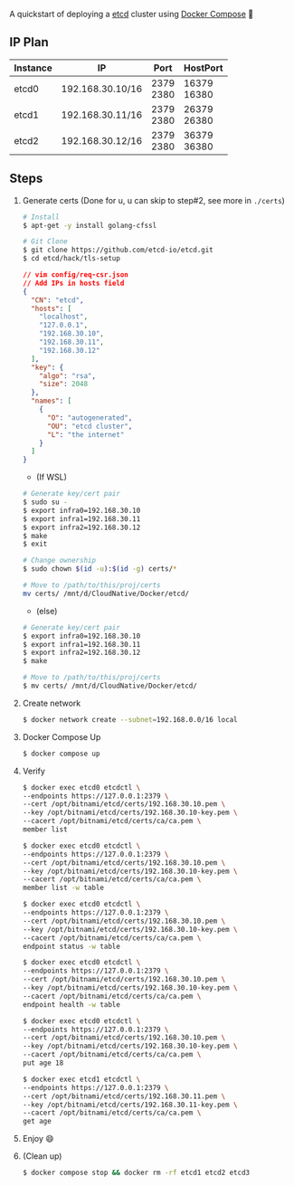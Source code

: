 A quickstart of deploying a [etcd](https://etcd.io/) cluster using [Docker Compose](https://docs.docker.com/compose/) :whale2:

## IP Plan

| Instance | IP               | Port           | HostPort         |
| -------- | ---------------- | -------------- | ---------------- |
| etcd0    | 192.168.30.10/16 | 2379<br />2380 | 16379<br />16380 |
| etcd1    | 192.168.30.11/16 | 2379<br />2380 | 26379<br />26380 |
| etcd2    | 192.168.30.12/16 | 2379<br />2380 | 36379<br />36380 |

## Steps

1. Generate certs (Done for u, u can skip to step#2, see more in `./certs`)

   ```bash
   # Install
   $ apt-get -y install golang-cfssl
   
   # Git Clone
   $ git clone https://github.com/etcd-io/etcd.git
   $ cd etcd/hack/tls-setup
   ```

   ```json
   // vim config/req-csr.json
   // Add IPs in hosts field
   {
     "CN": "etcd",
     "hosts": [
       "localhost",
       "127.0.0.1",
       "192.168.30.10",
       "192.168.30.11",
       "192.168.30.12"
     ],
     "key": {
       "algo": "rsa",
       "size": 2048
     },
     "names": [
       {
         "O": "autogenerated",
         "OU": "etcd cluster",
         "L": "the internet"
       }
     ]
   }
   ```

   - (If WSL)

   ```bash
   # Generate key/cert pair
   $ sudo su -
   $ export infra0=192.168.30.10
   $ export infra1=192.168.30.11
   $ export infra2=192.168.30.12
   $ make
   $ exit
   
   # Change ownership
   $ sudo chown $(id -u):$(id -g) certs/*
   
   # Move to /path/to/this/proj/certs
   mv certs/ /mnt/d/CloudNative/Docker/etcd/
   ```

   - (else)

   ```bash
   # Generate key/cert pair
   $ export infra0=192.168.30.10
   $ export infra1=192.168.30.11
   $ export infra2=192.168.30.12
   $ make
   
   # Move to /path/to/this/proj/certs
   $ mv certs/ /mnt/d/CloudNative/Docker/etcd/
   ```

2. Create network

   ```bash
   $ docker network create --subnet=192.168.0.0/16 local
   ```

3. Docker Compose Up

   ```bash
   $ docker compose up
   ```

4. Verify

   ```bash
   $ docker exec etcd0 etcdctl \
   --endpoints https://127.0.0.1:2379 \
   --cert /opt/bitnami/etcd/certs/192.168.30.10.pem \
   --key /opt/bitnami/etcd/certs/192.168.30.10-key.pem \
   --cacert /opt/bitnami/etcd/certs/ca/ca.pem \
   member list
   
   $ docker exec etcd0 etcdctl \
   --endpoints https://127.0.0.1:2379 \
   --cert /opt/bitnami/etcd/certs/192.168.30.10.pem \
   --key /opt/bitnami/etcd/certs/192.168.30.10-key.pem \
   --cacert /opt/bitnami/etcd/certs/ca/ca.pem \
   member list -w table
   
   $ docker exec etcd0 etcdctl \
   --endpoints https://127.0.0.1:2379 \
   --cert /opt/bitnami/etcd/certs/192.168.30.10.pem \
   --key /opt/bitnami/etcd/certs/192.168.30.10-key.pem \
   --cacert /opt/bitnami/etcd/certs/ca/ca.pem \
   endpoint status -w table
   
   $ docker exec etcd0 etcdctl \
   --endpoints https://127.0.0.1:2379 \
   --cert /opt/bitnami/etcd/certs/192.168.30.10.pem \
   --key /opt/bitnami/etcd/certs/192.168.30.10-key.pem \
   --cacert /opt/bitnami/etcd/certs/ca/ca.pem \
   endpoint health -w table
   ```

   ```bash
   $ docker exec etcd0 etcdctl \
   --endpoints https://127.0.0.1:2379 \
   --cert /opt/bitnami/etcd/certs/192.168.30.10.pem \
   --key /opt/bitnami/etcd/certs/192.168.30.10-key.pem \
   --cacert /opt/bitnami/etcd/certs/ca/ca.pem \
   put age 18
   
   $ docker exec etcd1 etcdctl \
   --endpoints https://127.0.0.1:2379 \
   --cert /opt/bitnami/etcd/certs/192.168.30.11.pem \
   --key /opt/bitnami/etcd/certs/192.168.30.11-key.pem \
   --cacert /opt/bitnami/etcd/certs/ca/ca.pem \
   get age
   ```

5. Enjoy :smile:

6. (Clean up)

   ```bash
   $ docker compose stop && docker rm -rf etcd1 etcd2 etcd3
   ```

   

   


